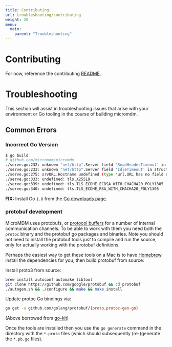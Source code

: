 ```yaml
---
title: Contributing
url: troubleshooting/contributing
weight: 20
menu:
  main:
    parent: "Troubleshooting"
---
```


# Contributing
For now, reference the contributing [README](https://github.com/micromdm/micromdm/blob/master/CONTRIBUTING.md).

# Troubleshooting
This section will assist in troubleshooting issues that arise with your environment or Go tooling in the course of building micromdm.

## Common Errors

### Incorrect Go Version

```bash
$ go build
# github.com/micromdm/micromdm
./serve.go:232: unknown "net/http".Server field 'ReadHeaderTimeout' in struct literal
./serve.go:233: unknown "net/http".Server field 'IdleTimeout' in struct literal
./serve.go:275: srvURL.Hostname undefined (type *url.URL has no field or method Hostname)
./serve.go:333: undefined: tls.X25519
./serve.go:339: undefined: tls.TLS_ECDHE_ECDSA_WITH_CHACHA20_POLY1305
./serve.go:340: undefined: tls.TLS_ECDHE_RSA_WITH_CHACHA20_POLY1305
```

**FIX:** Install Go `1.8` from the [Go downloads page](https://golang.org/dl/).

### protobuf development

MicroMDM uses protobufs, or [protocol buffers](https://developers.google.com/protocol-buffers/) for a number of internal communication channels. To be able to work with them you need both the `protoc` binary and the protobuf go packages and binaries. Note you should not need to install the protobuf tools _just_ to compile and run the source, only for actually working with the protobuf definitions.

Perhaps the easiest way to get these tools on a Mac is to have [Homebrew](https://brew.sh/) install the dependencies for you, then build protobuf from source:

Install proto3 from source:

```bash
brew install autoconf automake libtool
git clone https://github.com/google/protobuf && cd protobuf
./autogen.sh && ./configure && make && make install
```

Update protoc Go bindings via:

```bash
go get -u github.com/golang/protobuf/{proto,protoc-gen-go}
```

(Above borrowed from [go-kit](https://raw.githubusercontent.com/go-kit/kit/master/examples/addsvc/pb/compile.sh))

Once the tools are installed then you use the `go generate` command in the directory with the `*.proto` files (which should subsequently (re-)generate the `*.pb.go` files).